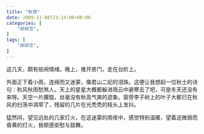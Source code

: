 ```yaml
---
title: "秋夜"
date: 2009-11-08T23:14:00+08:00
categories: [
    "碎碎念",
]
tags: [
    "碎碎念",
]
---
```


这几天，颇有些闹情绪。晚上，推开房门，走在台阶上。

外面正下着小雨，连绵而又迷蒙，像君山二妃的泪珠。这便让我想起一位秋士的诗句：秋风秋雨愁煞人。天上的星星大概都躲进雨云中避寒去了吧，可是冬天还没有来呀。天空一片朦胧，丝毫没有秋高气爽的迹象。窗旁李子树上的叶子大都已在秋风的扫荡中凋零了，残留的几片在光秃秃的枝头上发抖。

猛然间，望见远处的几家灯火，在这迷蒙的雨夜中，感觉特别温暖，望着这微弱而昏黄的灯火，我顿感安慰与鼓舞。
